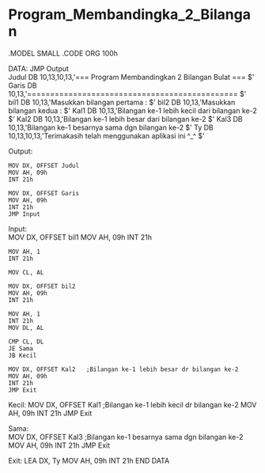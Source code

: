 # Program_Membandingka_2_Bilangan



.MODEL SMALL
.CODE
ORG 100h
 
DATA:
    JMP Output	
	Judul DB 10,13,10,13,'=== Program Membandingkan 2 Bilangan Bulat === $'  
	Garis DB 10,13,'============================================== $'
	bil1  DB 10,13,'Masukkan bilangan pertama  : $'
	bil2  DB 10,13,'Masukkan bilangan kedua    : $' 
	Kal1  DB 10,13,'Bilangan ke-1 lebih kecil dari bilangan ke-2 $'
	Kal2  DB 10,13,'Bilangan ke-1 lebih besar dari bilangan ke-2 $'
	Kal3  DB 10,13,'Bilangan ke-1 besarnya sama dgn bilangan ke-2 $'
	Ty    DB 10,13,10,13,'Terimakasih telah menggunakan aplikasi ini ^_^ $'

Output:
    
    MOV DX, OFFSET Judul
    MOV AH, 09h
    INT 21h
    
    MOV DX, OFFSET Garis
    MOV AH, 09h
    INT 21h
    JMP Input

Input:     
    MOV DX, OFFSET bil1
    MOV AH, 09h
    INT 21h
    
    MOV AH, 1
    INT 21h
    
    MOV CL, AL
   
    MOV DX, OFFSET bil2
    MOV AH, 09h
    INT 21h
    
    MOV AH, 1
    INT 21h
    MOV DL, AL
    
    CMP CL, DL
    JE Sama
    JB Kecil
    
    MOV DX, OFFSET Kal2   ;Bilangan ke-1 lebih besar dr bilangan ke-2
    MOV AH, 09h
    INT 21h   
	JMP Exit   
    
Kecil: 
    MOV DX, OFFSET Kal1   ;Bilangan ke-1 lebih kecil dr bilangan ke-2
    MOV AH, 09h
    INT 21h
    JMP Exit  	  
	
Sama:       
    MOV DX, OFFSET Kal3   ;Bilangan ke-1 besarnya sama dgn bilangan ke-2
    MOV AH, 09h
    INT 21h 
	JMP Exit
	            	
Exit:
    LEA DX, Ty
    MOV AH, 09h 
    INT 21h
END DATA
